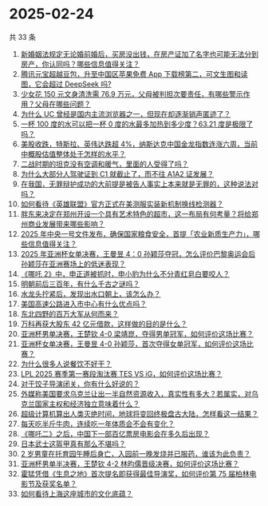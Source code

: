 # 2025-02-24

共 33 条

<!-- BEGIN ZHIHUVIDEO -->
<!-- 最后更新时间 Mon Feb 24 2025 04:11:53 GMT+0800 (China Standard Time) -->
1. [新婚姻法规定无论婚前婚后，买房没出钱，在房产证加了名字也可能无法分到房产，你认同吗？哪些信息值得关注？](https://www.zhihu.com/question/11124692490)
1. [腾讯元宝超越豆包，升至中国区苹果免费 App 下载榜第二，可文生图和读图，它会超过 DeepSeek 吗?](https://www.zhihu.com/question/13024400763)
1. [少女花 150 元文身清洗需 76.9 万元，父母被判担次要责任，有哪些警示作用？父母在哪些问题？](https://www.zhihu.com/question/13019865016)
1. [为什么 UC 曾经是国内主流浏览器之一，但现在却逐渐销声匿迹了？](https://www.zhihu.com/question/12676681805)
1. [一杯 100 度的水可以把一杯 0 度的水最多加热到多少度？63.21 度是极限了吗？](https://www.zhihu.com/question/12899311380)
1. [美股收跌，特斯拉、英伟达跌超 4%，纳斯达克中国金龙指数连涨六周，当前中概股估值整体处于怎样的水平？](https://www.zhihu.com/question/12997482050)
1. [二战时期的坦克没有空调和暖气，里面的人受得了吗？](https://www.zhihu.com/question/574049330)
1. [为什么大部分人驾驶证到 C1 就截止了，而不往 A1A2 证发展？](https://www.zhihu.com/question/476272224)
1. [在我国，无罪辩护成功的大前提是被告人事实上本来就是无罪的，这种说法对吗？](https://www.zhihu.com/question/9123979924)
1. [如何看待《英雄联盟》官方正式在美测服实装新机制换线检测器？](https://www.zhihu.com/question/13043897517)
1. [胖东来决定在郑州开设一个具有艺术特色的超市，这一布局有何考量？将给郑州商业发展带来哪些影响？](https://www.zhihu.com/question/13091193541)
1. [2025 年中央一号文件发布，确保国家粮食安全，首提「农业新质生产力」，哪些信息值得关注？](https://www.zhihu.com/question/13125219462)
1. [2025 年亚洲杯女单决赛，王曼昱 4：0 孙颖莎夺冠，怎么评价巴黎奥运会后孙颖莎在亚洲赛场上的低迷表现？](https://www.zhihu.com/question/13136161817)
1. [《哪吒 2》中，申正道被抓时，申小豹为什么不分青红皂白要咬人？](https://www.zhihu.com/question/12825818718)
1. [明朝前后三百年，有什么千古之谜吗？](https://www.zhihu.com/question/266126544)
1. [水龙头拧紧后，发现出水口朝上，该怎么办？](https://www.zhihu.com/question/12753489342)
1. [美国高速公路进入市中心有什么优点吗？](https://www.zhihu.com/question/310850790)
1. [东北四野的百万大军从何而来？](https://www.zhihu.com/question/661280317)
1. [万科再获大股东 42 亿元借款，这样做的目的是什么？](https://www.zhihu.com/question/12991730345)
1. [亚洲杯男单决赛，王楚钦 4-0 梁靖崑，夺得男单冠军，如何评价这场比赛？](https://www.zhihu.com/question/13141526163)
1. [亚洲杯女单决赛，王曼昱 4-0 孙颖莎，首次夺得女单冠军，如何评价这场比赛？](https://www.zhihu.com/question/13136538719)
1. [为什么很多人说餐饮不好干？](https://www.zhihu.com/question/33182857)
1. [LPL 2025 赛季第一赛段淘汰赛 TES VS iG，如何评价这场比赛？](https://www.zhihu.com/question/13125687713)
1. [对于饺子导演闭关，你有什么好说的？](https://www.zhihu.com/question/12807497119)
1. [外媒称美国要求乌克兰让出一半自然资源收入，真实性有多大？若属实，对乌克兰国家主权和经济独立意味着什么？](https://www.zhihu.com/question/13083797258)
1. [超级计算机算出人类灭绝时间，地球将变回终极盘古大陆，怎样看这一结果？](https://www.zhihu.com/question/13050981317)
1. [每天吃半斤牛肉，连续吃一年体质会不会有变化？](https://www.zhihu.com/question/64085283)
1. [《哪吒二》之后，中国下一部百亿票房电影会在多久后出现？](https://www.zhihu.com/question/12630022106)
1. [日本武士这盔甲真有那么不堪吗？](https://www.zhihu.com/question/449984520)
1. [2 岁男童在托育园午睡后身亡，入园前一晚发烧并已服药，谁该为此负责？](https://www.zhihu.com/question/13011695581)
1. [亚洲杯男单半决赛，王楚钦 4-2 林昀儒晋级决赛，如何评价这场比赛？](https://www.zhihu.com/question/13113014794)
1. [霍猛凭借《生息之地》首次提名即获得最佳导演奖，如何评价第 75 届柏林电影节及获奖名单？](https://www.zhihu.com/question/13067187439)
1. [如何看待上海这座城市的文化底蕴？](https://www.zhihu.com/question/622956259)
<!-- END ZHIHUVIDEO -->
